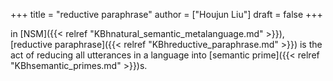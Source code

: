 +++
title = "reductive paraphrase"
author = ["Houjun Liu"]
draft = false
+++

in [NSM]({{< relref "KBhnatural_semantic_metalanguage.md" >}}), [reductive paraphrase]({{< relref "KBhreductive_paraphrase.md" >}}) is the act of reducing all utterances in a language into [semantic prime]({{< relref "KBhsemantic_primes.md" >}})s.